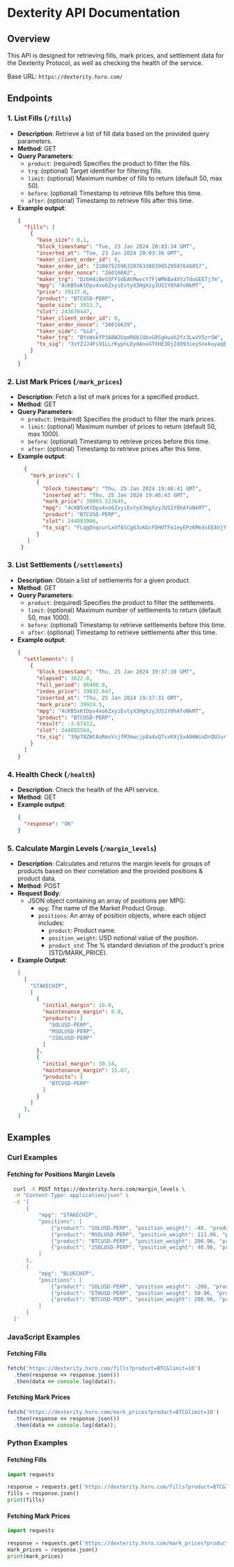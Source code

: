 # Dexterity API Documentation

## Overview

This API is designed for retrieving fills, mark prices, and settlement data for the Dexterity Protocol, as well as checking the health of the service.

Base URL: `https://dexterity.hxro.com/`

## Endpoints

### 1. List Fills (`/fills`)

- **Description**: Retrieve a list of fill data based on the provided query parameters.
- **Method**: GET
- **Query Parameters**:
  - `product`: (required) Specifies the product to filter the fills.
  - `trg`: (optional) Target identifier for filtering fills.
  - `limit`: (optional) Maximum number of fills to return (default 50, max 50).
  - `before`: (optional) Timestamp to retrieve fills before this time.
  - `after`: (optional) Timestamp to retrieve fills after this time.
- **Example output**:
  ```json
  {
    "fills": [
      {
        "base_size": 0.1, 
        "block_timestamp": "Tue, 23 Jan 2024 20:03:34 GMT", 
        "inserted_at": "Tue, 23 Jan 2024 20:03:36 GMT", 
        "maker_client_order_id": 0, 
        "maker_order_id": "3100752596320763380398529587648057", 
        "maker_order_nonce": "26016602", 
        "maker_trg": "DzbH4iBeSSFFSdEAhMwvcY7FjWMkBa4XYzTdoGEETj7m", 
        "mpg": "4cKB5xKtDpv4xo6ZxyiEvtyX3HgXzyJUS1Y8hAfoNkMT", 
        "price": 39137.0, 
        "product": "BTCUSD-PERP", 
        "quote_size": 3913.7, 
        "slot": 243670447, 
        "taker_client_order_id": 0, 
        "taker_order_nonce": "26016639", 
        "taker_side": "bid", 
        "taker_trg": "BYxWxkfP3A8W2UqeR6b1UbvG9SgHuah2fz3LwVV5zrSW", 
        "tx_sig": "3sYZJJ4Fi91LLrKyphLDydAnxGTXHE3DjZdd93ieySnxkuyaqEZsynVB8wPL881y5wbZJagmHBoMKXzD3UB77aPK"
      }
    ]
  }
  ```

### 2. List Mark Prices (`/mark_prices`)

- **Description**: Fetch a list of mark prices for a specified product.
- **Method**: GET
- **Query Parameters**:
  - `product`: (required) Specifies the product to filter the mark prices.
  - `limit`: (optional) Maximum number of prices to return (default 50, max 1000).
  - `before`: (optional) Timestamp to retrieve prices before this time.
  - `after`: (optional) Timestamp to retrieve prices after this time.
- **Example output**:
  ```json
    {
      "mark_prices": [
        {
          "block_timestamp": "Thu, 25 Jan 2024 19:46:41 GMT", 
          "inserted_at": "Thu, 25 Jan 2024 19:46:43 GMT", 
          "mark_price": 39893.523645, 
          "mpg": "4cKB5xKtDpv4xo6ZxyiEvtyX3HgXzyJUS1Y8hAfoNkMT", 
          "product": "BTCUSD-PERP", 
          "slot": 244083906, 
          "tx_sig": "FLqgDnqcurLxVf8SCg63vKGcFDHUTFm1eyEPzKMeXsEEAVjYCUsjkzGkcSvyqUt3Xn4HQAZT6vh8hpqqdqHbgdG"
        }
     ]
   }
  ```

### 3. List Settlements (`/settlements`)

- **Description**: Obtain a list of settlements for a given product.
- **Method**: GET
- **Query Parameters**:
  - `product`: (required) Specifies the product to filter the settlements.
  - `limit`: (optional) Maximum number of settlements to return (default 50, max 1000).
  - `before`: (optional) Timestamp to retrieve settlements before this time.
  - `after`: (optional) Timestamp to retrieve settlements after this time.
- **Example output**:
  ```json
  {
    "settlements": [
      {
        "block_timestamp": "Thu, 25 Jan 2024 19:37:30 GMT", 
        "elapsed": 3622.0, 
        "full_period": 86400.0, 
        "index_price": 39832.647, 
        "inserted_at": "Thu, 25 Jan 2024 19:37:31 GMT", 
        "mark_price": 39924.5, 
        "mpg": "4cKB5xKtDpv4xo6ZxyiEvtyX3HgXzyJUS1Y8hAfoNkMT", 
        "product": "BTCUSD-PERP", 
        "result": -3.67412, 
        "slot": 244082564, 
        "tx_sig": "39p78ZWtAoRmsVsjfM3mwcjp8a4vQ7sxKXj5xA8HWioDnQUJurYmJechcCKmFEtu4xcsyLhfVZ6WJn4qDmJhTVgC"
      }
    ]
  }
  ```

### 4. Health Check (`/health`)

- **Description**: Check the health of the API service.
- **Method**: GET
- **Example output**:
  ```json
  {
    "response": "OK"
  }
  ```

### 5. Calculate Margin Levels (`/margin_levels`)

- **Description**: Calculates and returns the margin levels for groups of products based on their correlation and the provided positions & product data.
- **Method**: POST
- **Request Body**:
  - JSON object containing an array of positions per MPG:
    - `mpg`: The name of the Market Product Group.
    - `positions`: An array of position objects, where each object includes:
      - `product`: Product name.
      - `position_weight`: USD notional value of the position.
      - `product_std`: The % standard deviation of the product's price (STD/MARK_PRICE).
- **Example Output**:
  ```json
  [
    [
      "STAKECHIP",
      [
        {
          "initial_margin": 16.0,
          "maintenance_margin": 8.0,
          "products": [
            "SOLUSD-PERP",
            "MSOLUSD-PERP",
            "JSOLUSD-PERP"
          ]
        },
        {
          "initial_margin": 30.14,
          "maintenance_margin": 15.07,
          "products": [
            "BTCUSD-PERP"
          ]
        }
      ]
    ],
  ]
  ```

## Examples

### Curl Examples

#### Fetching for Positions Margin Levels

```bash
  curl -X POST https://dexterity.hxro.com/margin_levels \
  -H "Content-Type: application/json" \
  -d '[
      {
          "mpg": "STAKECHIP",
          "positions": [
              {"product": "SOLUSD-PERP", "position_weight": -48, "product_std": 0.051},
              {"product": "MSOLUSD-PERP", "position_weight": 111.96, "product_std": 0.05},
              {"product": "BTCUSD-PERP", "position_weight": 200.96, "product_std": 0.05},
              {"product": "JSOLUSD-PERP", "position_weight": 40.96, "product_std": 0.05}
          ]
      },
      {
          "mpg": "BLUECHIP",
          "positions": [
              {"product": "SOLUSD-PERP", "position_weight": -200, "product_std": 0.05},
              {"product": "ETHUSD-PERP", "position_weight": 50.96, "product_std": 0.06},
              {"product": "BTCUSD-PERP", "position_weight": 200.96, "product_std": 0.02}
          ]
      }
  ]'
  ```

### JavaScript Examples

#### Fetching Fills

```javascript
fetch('https://dexterity.hxro.com/fills?product=BTC&limit=10')
  .then(response => response.json())
  .then(data => console.log(data));
```

#### Fetching Mark Prices

```javascript
fetch('https://dexterity.hxro.com/mark_prices?product=BTC&limit=10')
  .then(response => response.json())
  .then(data => console.log(data));
```

### Python Examples

#### Fetching Fills

```python
import requests

response = requests.get('https://dexterity.hxro.com/fills?product=BTC&limit=10')
fills = response.json()
print(fills)
```

#### Fetching Mark Prices

```python
import requests

response = requests.get('https://dexterity.hxro.com/mark_prices?product=BTC&limit=10')
mark_prices = response.json()
print(mark_prices)
```
